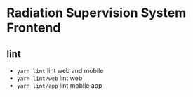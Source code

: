 # Radiation Supervision System Frontend

## lint

- `yarn lint` lint web and mobile
- `yarn lint/web` lint web
- `yarn lint/app` lint mobile app
